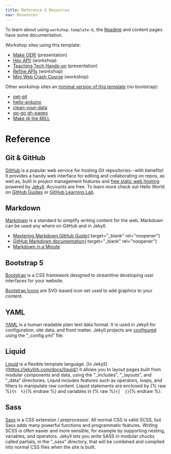 ```yaml
---
title: Reference & Resources
nav: Resources
---
```


To learn about using `workshop-template-b`, the [Readme](https://github.com/evanwill/workshop-template-b/blob/master/README.md) and content pages have some documentation.

Workshop sites using this template:

- [Make OER!](https://evanwill.github.io/make-oer/) (presentation)
- [Hey API!](https://evanwill.github.io/hey-api/) (workshop)
- [Teaching Tech Hands-on](https://evanwill.github.io/tech-hands-on/) (presentation)
- [Refine APIs](https://evanwill.github.io/refine-apis/) (workshop)
- [Mini Web Crash Course](https://evanwill.github.io/mini-web-crash-course/) (workshop)

Other workshop sites an [minimal version of this template](https://github.com/evanwill/workshop-template) (no bootstrap):

- [get-git](https://evanwill.github.io/get-git/)
- [hello-arduino](https://evanwill.github.io/hello-arduino/)
- [clean-your-data](https://evanwill.github.io/clean-your-data/)
- [go-go gh-pages](https://evanwill.github.io/go-go-ghpages/)
- [Make @ the MILL](https://uidaholib.github.io/make-at-the-mill/)

# Reference

## Git & GitHub

[GitHub](https://github.com/) is a popular web service for hosting Git repositories--with benefits!
It provides a handy web interface for editing and collaborating on repos, as well as, built in project management features and [free static web hosting](https://pages.github.com/) powered by [Jekyll](https://jekyllrb.com/).
Accounts are free.
To learn more check out Hello World on [GitHub Guides](https://guides.github.com/) or [GitHub Learning Lab](https://lab.github.com/).

## Markdown

[Markdown](https://daringfireball.net/projects/markdown/) is a standard to simplify writing content for the web. 
Markdown can be used any where on GitHub and in Jekyll.

- [Mastering Markdown GitHub Guide](https://guides.github.com/features/mastering-markdown/){:target="_blank" rel="noopener"}
- [GitHub Markdown documentation](https://docs.github.com/en/free-pro-team@latest/github/writing-on-github/basic-writing-and-formatting-syntax){:target="_blank" rel="noopener"}
- [Markdown in a Minute](https://evanwill.github.io/_drafts/notes/markdown-minute.html)

## Bootstrap 5

[Bootstrap](https://getbootstrap.com/) is a CSS framework designed to streamline developing user interfaces for your website.

[Bootstrap Icons](https://icons.getbootstrap.com/) are SVG-based icon set used to add graphics to your content.

## YAML

[YAML](http://www.yaml.org/) is a human readable plain text data format.
It is used in Jekyll for configuration, site data, and front matter.
Jekyll projects are [configured](https://jekyllrb.com/docs/configuration/) using the "_config.yml" file.

## Liquid

[Liquid](http://shopify.github.io/liquid/) is a flexible template language.
[In Jekyll]((https://jekyllrb.com/docs/liquid/) it allows you to layout pages built from modular components and data, using the "_includes", "_layouts", and "_data" directories.
Liquid includes features such as operators, loops, and filters to manipulate raw content. 
Liquid statements are enclosed by {% raw %}`{%  %}`{% endraw %} and variables in {% raw %}`{{  }}`{% endraw %}.

## Sass  

[Sass](http://sass-lang.com/) is a CSS extension / preprocessor. 
All normal CSS is valid SCSS, but Sass adds many powerful functions and programmatic features. 
Writing SCSS is often easier and more sensible, for example by supporting nesting, variables, and operators. 
Jekyll lets you write SASS in modular chucks called partials, in the "_sass" directory, that will be combined and compiled into normal CSS files when the site is built.
